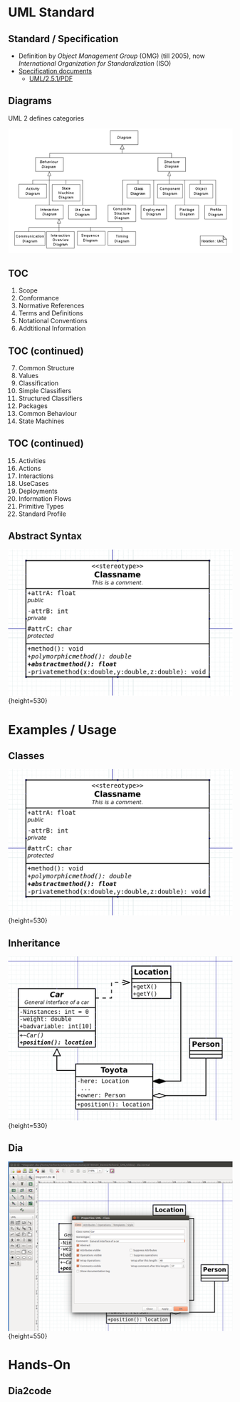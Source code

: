


# UML Standard

## Standard / Specification

  * Definition by *Object Management Group* (OMG) (till 2005), now *International Organization for Standardization* (ISO)
  * [Specification documents](https://www.omg.org/spec/UML)
    * [UML/2.5.1/PDF](https://www.omg.org/spec/UML/2.5.1/PDF)

## Diagrams

   UML 2 defines categories

   ![These diagrams may all contain comments or notes explaining usage, constraint, or intent.](UML_diagrams_overview.svg.png)


## TOC

   1. Scope
   2. Conformance
   3. Normative References
   4. Terms and Definitions
   5. Notational Conventions
   6. Addtitional Information

## TOC (continued)

   7. Common Structure
   8. Values
   9. Classification
   10. Simple Classifiers
   11. Structured Classifiers
   12. Packages
   13. Common Behaviour
   14. State Machines

## TOC (continued)

   15. Activities
   16. Actions
   17. Interactions
   18. UseCases
   19. Deployments
   20. Information Flows
   21. Primitive Types
   22. Standard Profile

## Abstract Syntax

   <!-- ![image: [UML/2.5.1/PDF](https://www.omg.org/spec/UML/2.5.1/PDF)](UML-abstract-syntax.png){height=550} -->

   ![](UML-class.png){height=530}

# Examples / Usage

## Classes

   ![](UML-class.png){height=530}

## Inheritance

   ![](UML-inheritance.png){height=530}

## Dia

   ![](UML-dia.png){height=550}

# Hands-On

## Dia2code


